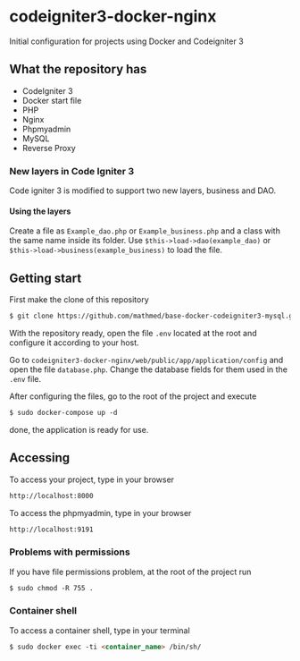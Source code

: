 # codeigniter3-docker-nginx

Initial configuration for projects using Docker and Codeigniter 3

## What the repository has

* CodeIgniter 3  
* Docker start file
* PHP
* Nginx
* Phpmyadmin
* MySQL
* Reverse Proxy

### New layers in Code Igniter 3

Code igniter 3 is modified to support two new layers, business and DAO.

#### Using the layers

Create a file as `Example_dao.php` or `Example_business.php` and a class with the same name inside its folder.
Use `$this->load->dao(example_dao)` or `$this->load->business(example_business)` to load the file.

## Getting start

First make the clone of this repository
```html
$ git clone https://github.com/mathmed/base-docker-codeigniter3-mysql.git
```

With the repository ready, open the file `.env` located at the root and configure it according to your host.


Go to `codeigniter3-docker-nginx/web/public/app/application/config` and open the file `database.php`. Change the database fields for them used in the `.env` file.

After configuring the files, go to the root of the project and execute  
```html
$ sudo docker-compose up -d
```

done, the application is ready for use.


## Accessing

To access your project, type in your browser  
```html
http://localhost:8000
```

To access the phpmyadmin, type in your browser  
```html
http://localhost:9191
```
### Problems with permissions

If you have file permissions problem, at the root of the project run

```html
$ sudo chmod -R 755 .
```

### Container shell

To access a container shell, type in your terminal

```html
$ sudo docker exec -ti <container_name> /bin/sh/
```
